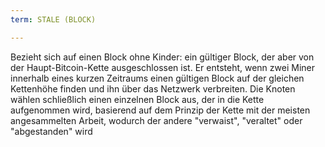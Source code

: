 ```yaml
---
term: STALE (BLOCK)

---
```

Bezieht sich auf einen Block ohne Kinder: ein gültiger Block, der aber von der Haupt-Bitcoin-Kette ausgeschlossen ist. Er entsteht, wenn zwei Miner innerhalb eines kurzen Zeitraums einen gültigen Block auf der gleichen Kettenhöhe finden und ihn über das Netzwerk verbreiten. Die Knoten wählen schließlich einen einzelnen Block aus, der in die Kette aufgenommen wird, basierend auf dem Prinzip der Kette mit der meisten angesammelten Arbeit, wodurch der andere "verwaist", "veraltet" oder "abgestanden" wird